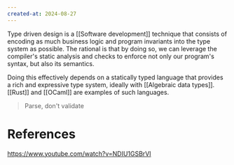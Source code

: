 ```yaml
---
created-at: 2024-08-27
---
```


Type driven design is a [[Software development]] technique that consists of encoding as much business logic and program invariants into the type system as possible. The rational is that by doing so, we can leverage the compiler's static analysis and checks to enforce not only our program's syntax, but also its semantics.

Doing this effectively depends on a statically typed language that provides a rich and expressive type system, ideally with [[Algebraic data types]]. [[Rust]] and [[OCaml]] are examples of such languages.

> Parse, don't validate

# References

https://www.youtube.com/watch?v=NDIU1GSBrVI
